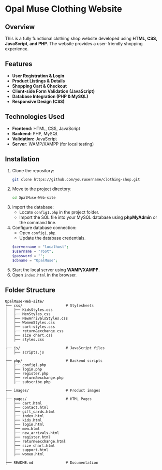 # Opal Muse Clothing Website

## Overview
This is a fully functional clothing shop website developed using **HTML, CSS, JavaScript, and PHP**. The website provides a user-friendly shopping experience.

## Features
- **User Registration & Login**
- **Product Listings & Details**
- **Shopping Cart & Checkout**
- **Client-side Form Validation (JavaScript)**
- **Database Integration (PHP & MySQL)**
- **Responsive Design (CSS)**
  

## Technologies Used
- **Frontend:** HTML, CSS, JavaScript
- **Backend:** PHP, MySQL
- **Validation:** JavaScript
- **Server:** WAMP/XAMPP (for local testing)


## Installation
1. Clone the repository:
   ```bash
   git clone https://github.com/yourusername/clothing-shop.git
   ```
2. Move to the project directory:
   ```bash
   cd OpalMuse-Web-site
   ```
3. Import the database:
   - Locate `config1.php` in the project folder.
   - Import the SQL file into your MySQL database using **phpMyAdmin** or the command line.
4. Configure database connection:
   - Open `config1.php`.
   - Update the database credentials.
   ```php
   $servername = "localhost";
   $username = "root";
   $password = "";
   $dbname = "OpalMuse";
   ```
5. Start the local server using **WAMP/XAMPP**.
6. Open `index.html` in the browser.

## Folder Structure
```
OpalMuse-Web-site/
├── css/                    # Stylesheets
│   ├── KidsStyles.css
│   ├── MenStyles.css
│   ├── NewArrivalsStyles.css
│   ├── WomenStyles.css
│   ├── cart-styles.css
│   ├── return&exchange.css
│   ├── size chart.css
│   ├── styles.css
│
├── js/                     # JavaScript files
│   ├── scripts.js
│
├── php/                    # Backend scripts
│   ├── config1.php
│   ├── login.php
│   ├── register.php
│   ├── return&exchange.php
│   ├── subscribe.php
│
├── images/                 # Product images
│
├── pages/                  # HTML Pages
│   ├── cart.html
│   ├── contact.html
│   ├── gift_cards.html
│   ├── index.html
│   ├── kids.html
│   ├── login.html
│   ├── men.html
│   ├── new_arrivals.html
│   ├── register.html
│   ├── return&exchange.html
│   ├── size chart.html
│   ├── support.html
│   ├── women.html
│
├── README.md               # Documentation
```
